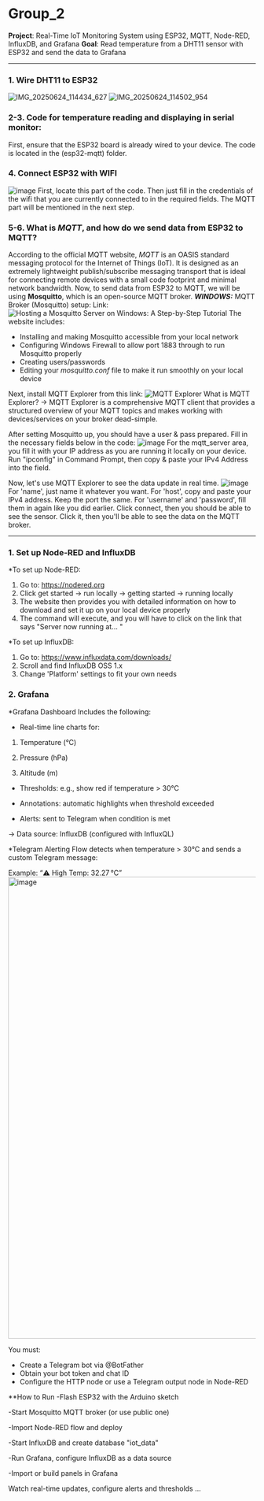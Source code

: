 # Group_2

**Project**: Real-Time IoT Monitoring System using ESP32, MQTT, Node-RED, InfluxDB, and Grafana
**Goal**: Read temperature from a DHT11 sensor with ESP32 and send the data to Grafana

---------------------------------------------------

### 1. Wire DHT11 to ESP32
![IMG_20250624_114434_627](https://github.com/user-attachments/assets/aaa55c7c-d2f1-445c-a8bf-84e01116e2b0)
![IMG_20250624_114502_954](https://github.com/user-attachments/assets/f94c8293-35d6-442b-9113-21ad07159a18)

### 2-3. Code for temperature reading and displaying in serial monitor:
  First, ensure that the ESP32 board is already wired to your device.
  The code is located in the (esp32-mqtt) folder.

### 4. Connect ESP32 with WIFI
  ![image](https://github.com/user-attachments/assets/81b409cb-4e38-40e4-8648-e1f1d4f21fcb)
  First, locate this part of the code. Then just fill in the credentials of the wifi that you are currently connected to in the required fields.
  The MQTT part will be mentioned in the next step.

### 5-6. What is *MQTT*, and how do we send data from ESP32 to MQTT?
  According to the official MQTT website, *MQTT* is an OASIS standard messaging protocol for the Internet of Things (IoT). It is designed as an extremely lightweight publish/subscribe messaging transport that is ideal for connecting remote devices with a small code footprint and minimal network bandwidth. 
  Now, to send data from ESP32 to MQTT, we will be using **Mosquitto**, which is an open-source MQTT broker.
  ***WINDOWS:*** MQTT Broker (Mosquitto) setup:
  Link: ![Hosting a Mosquitto Server on Windows: A Step-by-Step Tutorial](https://shop.theengs.io/blogs/news/installing-mosquitto-on-windows-and-make-it-accessible-from-your-local-network)
  The website includes:
  - Installing and making Mosquitto accessible from your local network
  - Configuring Windows Firewall to allow port 1883 through to run Mosquitto properly
  - Creating users/passwords
  - Editing your *mosquitto.conf* file to make it run smoothly on your local device

  Next, install MQTT Explorer from this link: ![MQTT Explorer](https://mqtt-explorer.com)
  What is MQTT Explorer? -> MQTT Explorer is a comprehensive MQTT client that provides a structured overview of your MQTT topics and makes working with devices/services on your broker dead-simple.

  After setting Mosquitto up, you should have a user & pass prepared. Fill in the necessary fields below in the code:
  ![image](https://github.com/user-attachments/assets/6f0c225f-c83d-4bfd-b29f-fb7e5b2df2e0)
  For the mqtt_server area, you fill it with your IP address as you are running it locally on your device. Run "ipconfig" in Command Prompt, then copy & paste your IPv4 Address into the field.

  Now, let's use MQTT Explorer to see the data update in real time.
  ![image](https://github.com/user-attachments/assets/b8ee38c4-a67c-4f0c-920e-990a64ae76df)
  For 'name', just name it whatever you want.
  For 'host', copy and paste your IPv4 address. Keep the port the same.
  For 'username' and 'password', fill them in again like you did earlier.
  Click connect, then you should be able to see the sensor. Click it, then you'll be able to see the data on the MQTT broker.


---------------------------------------------------

### 1. Set up Node-RED and InfluxDB
  *To set up Node-RED:
  1. Go to: https://nodered.org
  2. Click get started -> run locally -> getting started -> running locally
  3. The website then provides you with detailed information on how to download and set it up on your local device properly
  4. The command will execute, and you will have to click on the link that says "Server now running at... " 

  *To set up InfluxDB:
  1. Go to: https://www.influxdata.com/downloads/
  2. Scroll and find InfluxDB OSS 1.x
  3. Change 'Platform' settings to fit your own needs

### 2. Grafana
*Grafana Dashboard
Includes the following:

- Real-time line charts for:

1. Temperature (°C)

2. Pressure (hPa)

3. Altitude (m)

- Thresholds: e.g., show red if temperature > 30°C

- Annotations: automatic highlights when threshold exceeded

- Alerts: sent to Telegram when condition is met

-> Data source: InfluxDB (configured with InfluxQL)

*Telegram Alerting
Flow detects when temperature > 30°C and sends a custom Telegram message:

Example:
“⚠️ High Temp: 32.27 °C”
<img width="1280" height="938" alt="image" src="https://github.com/user-attachments/assets/5e92d682-59c4-4785-ab51-b50d7f3c7719" />


You must:
- Create a Telegram bot via @BotFather
- Obtain your bot token and chat ID
- Configure the HTTP node or use a Telegram output node in Node-RED

**How to Run
-Flash ESP32 with the Arduino sketch

-Start Mosquitto MQTT broker (or use public one)

-Import Node-RED flow and deploy

-Start InfluxDB and create database "iot_data"

-Run Grafana, configure InfluxDB as a data source

-Import or build panels in Grafana

Watch real-time updates, configure alerts and thresholds
...
  


